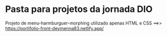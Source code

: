 # Pasta para projetos da jornada DIO
 Projeto de menu-harmburguer-morphing utilizado apenas HTML e CSS ==>> https://portifolio-front-devmenna83.netlify.app/
